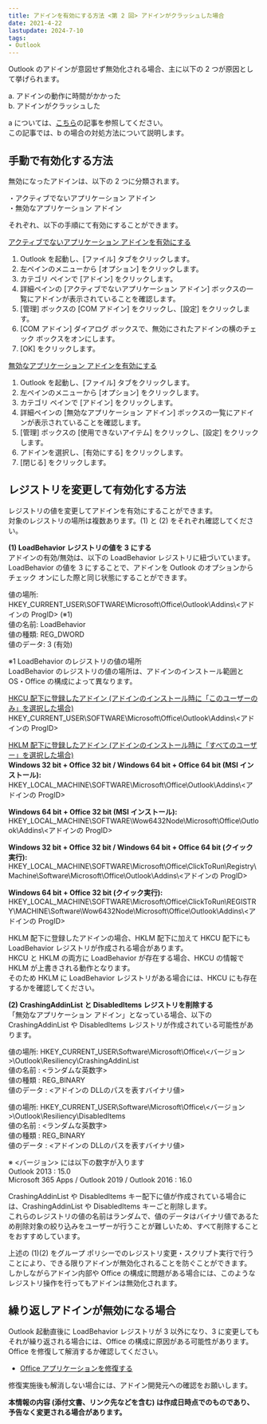 ```yaml
---
title: アドインを有効にする方法 <第 2 回> アドインがクラッシュした場合
date: 2021-4-22
lastupdate: 2024-7-10
tags:
- Outlook
---
```


Outlook のアドインが意図せず無効化される場合、主に以下の 2 つが原因として挙げられます。  

a. アドインの動作に時間がかかった  
b. アドインがクラッシュした  

a については、[こちら](https://jpmessaging.github.io/blog/enabled-addin-delay/)の記事を参照してください。  
この記事では、b の場合の対処方法について説明します。  


## 手動で有効化する方法  
無効になったアドインは、以下の 2 つに分類されます。  

・アクティブでないアプリケーション アドイン  
・無効なアプリケーション アドイン  

それぞれ、以下の手順にて有効にすることができます。  

<ins>アクティブでないアプリケーション アドインを有効にする</ins>  
1. Outlook を起動し、[ファイル] タブをクリックします。  
2. 左ペインのメニューから [オプション] をクリックします。  
3. カテゴリ ペインで [アドイン] をクリックします。  
4. 詳細ペインの [アクティブでないアプリケーション アドイン] ボックスの一覧にアドインが表示されていることを確認します。  
5. [管理] ボックスの [COM アドイン] をクリックし、[設定] をクリックします。  
6. [COM アドイン] ダイアログ ボックスで、無効にされたアドインの横のチェック ボックスをオンにします。  
7. [OK] をクリックします。  

<ins>無効なアプリケーション アドインを有効にする</ins>  
1. Outlook を起動し、[ファイル] タブをクリックします。  
2. 左ペインのメニューから [オプション] をクリックします。  
3. カテゴリ ペインで [アドイン] をクリックします。  
4. 詳細ペインの [無効なアプリケーション アドイン] ボックスの一覧にアドインが表示されていることを確認します。  
5. [管理] ボックスの [使用できないアイテム] をクリックし、[設定] をクリックします。  
6. アドインを選択し、[有効にする] をクリックします。  
7. [閉じる] をクリックします。  


## レジストリを変更して有効化する方法  
レジストリの値を変更してアドインを有効にすることができます。  
対象のレジストリの場所は複数あります。(1) と (2) をそれぞれ確認してください。  

**(1) LoadBehavior レジストリの値を 3 にする**  
アドインの有効/無効は、以下の LoadBehavior レジストリに紐づいています。  
LoadBehavior の値を 3 にすることで、アドインを Outlook のオプションからチェック オンにした際と同じ状態にすることができます。  

値の場所: HKEY_CURRENT_USER\SOFTWARE\Microsoft\Office\Outlook\Addins\\<アドインの ProgID> (※1)  
値の名前: LoadBehavior  
値の種類: REG_DWORD  
値のデータ: 3 (有効)  

※1 LoadBehavior のレジストリの値の場所  
LoadBehavior のレジストリの値の場所は、アドインのインストール範囲と OS・Office の構成によって異なります。  

<ins>HKCU 配下に登録したアドイン (アドインのインストール時に「このユーザーのみ」を選択した場合)</ins>  
HKEY_CURRENT_USER\SOFTWARE\Microsoft\Office\Outlook\Addins\\<アドインの ProgID>  

<ins>HKLM 配下に登録したアドイン (アドインのインストール時に「すべてのユーザー」を選択した場合)</ins>  
**Windows 32 bit + Office 32 bit / Windows 64 bit + Office 64 bit (MSI インストール):**  
HKEY_LOCAL_MACHINE\SOFTWARE\Microsoft\Office\Outlook\Addins\\<アドインの ProgID>  

**Windows 64 bit + Office 32 bit (MSI インストール):**  
HKEY_LOCAL_MACHINE\SOFTWARE\Wow6432Node\Microsoft\Office\Outlook\Addins\\<アドインの ProgID>  

**Windows 32 bit + Office 32 bit / Windows 64 bit + Office 64 bit (クイック実行):**  
HKEY_LOCAL_MACHINE\SOFTWARE\Microsoft\Office\ClickToRun\Registry\Machine\Software\Microsoft\Office\Outlook\Addins\\<アドインの ProgID>  

**Windows 64 bit + Office 32 bit (クイック実行):**  
HKEY_LOCAL_MACHINE\SOFTWARE\Microsoft\Office\ClickToRun\REGISTRY\MACHINE\Software\Wow6432Node\Microsoft\Office\Outlook\Addins\\<アドインの ProgID>  

HKLM 配下に登録したアドインの場合、HKLM 配下に加えて HKCU 配下にも LoadBehavior レジストリが作成される場合があります。  
HKCU と HKLM の両方に LoadBehavior が存在する場合、HKCU の情報で HKLM が上書きされる動作となります。  
そのため HKLM に LoadBehavior レジストリがある場合には、HKCU にも存在するかを確認してください。  

**(2) CrashingAddinList と DisabledItems レジストリを削除する**  
「無効なアプリケーション アドイン」となっている場合、以下の CrashingAddinList や DisabledItems レジストリが作成されている可能性があります。  

値の場所: HKEY_CURRENT_USER\Software\Microsoft\Office\\<バージョン>\Outlook\Resiliency\CrashingAddinList  
値の名前 : <ランダムな英数字>  
値の種類 : REG_BINARY  
値のデータ : <アドインの DLLのパスを表すバイナリ値>  

値の場所: HKEY_CURRENT_USER\Software\Microsoft\Office\\<バージョン>\Outlook\Resiliency\DisabledItems  
値の名前 : <ランダムな英数字>  
値の種類 : REG_BINARY  
値のデータ : <アドインの DLLのパスを表すバイナリ値>  

※ <バージョン> には以下の数字が入ります  
Outlook 2013 : 15.0  
Microsoft 365 Apps / Outlook 2019 / Outlook 2016 : 16.0  

CrashingAddinList や DisabledItems キー配下に値が作成されている場合には、CrashingAddinList や DisabledItems キーごと削除します。  
これらのレジストリの値の名前はランダムで、値のデータはバイナリ値であるため削除対象の絞り込みをユーザーが行うことが難しいため、すべて削除することをおすすめしています。  

上述の (1)(2) をグループ ポリシーでのレジストリ変更・スクリプト実行で行うことにより、できる限りアドインが無効化されることを防ぐことができます。  
しかしながらアドイン内部や Office の構成に問題がある場合には、このようなレジストリ操作を行ってもアドインは無効化されます。  


## 繰り返しアドインが無効になる場合  
Outlook 起動直後に LoadBehavior レジストリが 3 以外になり、3 に変更してもそれが繰り返される場合には、Office の構成に原因がある可能性があります。  
Office を修復して解消するか確認してください。  

- [Office アプリケーションを修復する](https://support.microsoft.com/ja-jp/office/office-%E3%82%A2%E3%83%97%E3%83%AA%E3%82%B1%E3%83%BC%E3%82%B7%E3%83%A7%E3%83%B3%E3%82%92%E4%BF%AE%E5%BE%A9%E3%81%99%E3%82%8B-7821d4b6-7c1d-4205-aa0e-a6b40c5bb88b)  

修復実施後も解消しない場合には、アドイン開発元への確認をお願いします。  


**本情報の内容 (添付文書、リンク先などを含む) は作成日時点でのものであり、予告なく変更される場合があります。**  
